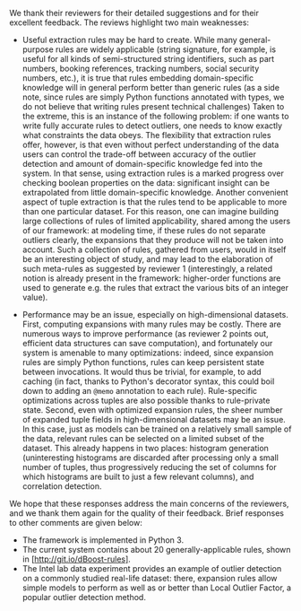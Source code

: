 We thank their reviewers for their detailed suggestions and for their excellent feedback. The reviews highlight two main weaknesses:

* Useful extraction rules may be hard to create. While many general-purpose rules are widely applicable (string signature, for example, is useful for all kinds of semi-structured string identifiers, such as part numbers, booking references, tracking numbers, social security numbers, etc.), it is true that rules embedding domain-specific knowledge will in general perform better than generic rules (as a side note, since rules are simply Python functions annotated with types, we do not believe that writing rules present technical challenges)
  Taken to the extreme, this is an instance of the following problem: if one wants to write fully accurate rules to detect outliers, one needs to know exactly what constraints the data obeys. The flexibility that extraction rules offer, however, is that even without perfect understanding of the data users can control the trade-off between accuracy of the outlier detection and amount of domain-specific knowledge fed into the system. In that sense, using extraction rules is a marked progress over checking boolean properties on the data: significant insight can be extrapolated from little domain-specific knowledge.
  Another convenient aspect of tuple extraction is that the rules tend to be applicable to more than one particular dataset. For this reason, one can imagine building large collections of rules of limited applicability, shared among the users of our framework: at modeling time, if these rules do not separate outliers clearly, the expansions that they produce will not be taken into account. Such a collection of rules, gathered from users, would in itself be an interesting object of study, and may lead to the elaboration of such meta-rules as suggested by reviewer 1 (interestingly, a related notion is already present in the framework: higher-order functions are used to generate e.g. the rules that extract the various bits of an integer value).

* Performance may be an issue, especially on high-dimensional datasets.
  First, computing expansions with many rules may be costly. There are numerous ways to improve performance (as reviewer 2 points out, efficient data structures can save computation), and fortunately our system is amenable to many optimizations: indeed, since expansion rules are simply Python functions, rules can keep persistent state between invocations. It would thus be trivial, for example, to add caching (in fact, thanks to Python's decorator syntax, this could boil down to adding an `@memo` annotation to each rule). Rule-specific optimizations across tuples are also possible thanks to rule-private state.
  Second, even with optimized expansion rules, the sheer number of expanded tuple fields in high-dimensional datasets may be an issue. In this case, just as models can be trained on a relatively small sample of the data, relevant rules can be selected on a limited subset of the dataset. This already happens in two places: histogram generation (uninteresting histograms are discarded after processing only a small number of tuples, thus progressively reducing the set of columns for which histograms are built to just a few relevant columns), and correlation detection.

We hope that these responses address the main concerns of the reviewers, and we thank them again for the quality of their feedback. Brief responses to other comments are given below:

* The framework is implemented in Python 3.
* The current system contains about 20 generally-applicable rules, shown in [http://git.io/dBoost-rules].
* The Intel lab data experiment provides an example of outlier detection on a commonly studied real-life dataset: there, expansion rules allow simple models to perform as well as or better than Local Outlier Factor, a popular outlier detection method.
